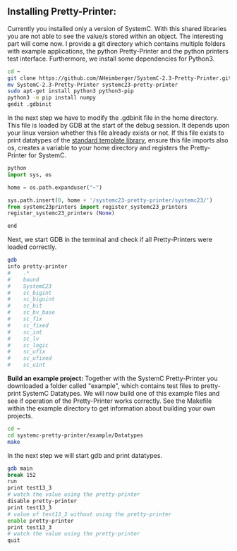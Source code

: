 ## Installing Pretty-Printer:
Currently you installed only a version of SystemC. With this shared libraries you are not able to see the value/s stored within an object. The interesting part will come now. I provide a git directory which contains multiple folders with example applications, the python Pretty-Printer and the python printers test interface. Furthermore, we install some dependencies for Python3.

```sh
cd ~
git clone https://github.com/AHeimberger/SystemC-2.3-Pretty-Printer.git
mv SystemC-2.3-Pretty-Printer systemc23-pretty-printer
sudo apt-get install python3 python3-pip
python3 -m pip install numpy
gedit .gdbinit
```

In the next step we have to modify the .gdbinit file in the home directory. This file is loaded by GDB at the start of the debug session. It depends upon your linux version whether this file already exists or not. If this file exists to print datatypes of the <a href="https://sourceware.org/gdb/wiki/STLSupport">standard template library</a>, ensure  this file imports also os, creates a variable to your home directory and registers the Pretty-Printer for SystemC.

```python
python
import sys, os

home = os.path.expanduser("~")

sys.path.insert(0, home + '/systemc23-pretty-printer/systemc23/')
from systemc23printers import register_systemc23_printers
register_systemc23_printers (None)

end
```

Next, we start GDB in the terminal and check if all Pretty-Printers were loaded correctly.

```sh
gdb
info pretty-printer
#    .*
#    bound
#    SystemC23
#    sc_bigint
#    sc_biguint
#    sc_bit
#    sc_bv_base
#    sc_fix
#    sc_fixed
#    sc_int
#    sc_lv
#    sc_logic
#    sc_ufix
#    sc_ufixed
#    sc_uint
```

**Build an example project:**
Together with the SystemC Pretty-Printer you downloaded a folder called "example", which contains test files to pretty-print SystemC Datatypes. We will now build one of this example files and see if operation of the Pretty-Printer works correctly. See the Makefile within the example directory to get information about building your own projects.

```sh
cd ~
cd systemc-pretty-printer/example/Datatypes
make
```

In the next step we will start gdb and print datatypes.

```sh
gdb main
break 152
run
print test13_3
# watch the value using the pretty-printer
disable pretty-printer
print test13_3
# value of test13_3 without using the pretty-printer
enable pretty-printer
print test13_3
# watch the value using the pretty-printer
quit
```
